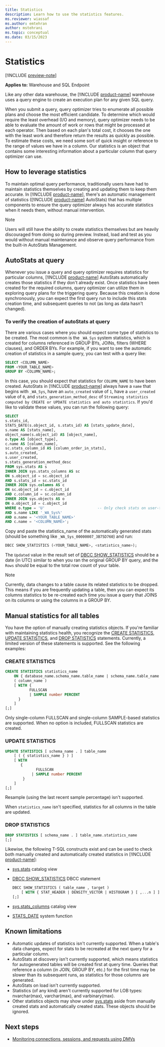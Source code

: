 ```yaml
---
title: Statistics
description: Learn how to use the statistics features.
ms.reviewer: wiassaf
ms.author: emtehran
author: mstehrani
ms.topic: conceptual
ms.date: 03/15/2023
---
```


# Statistics

[!INCLUDE [preview-note](../includes/preview-note.md)]

**Applies to:** Warehouse and SQL Endpoint

Like any other data warehouse, the [!INCLUDE [product-name](../includes/product-name.md)] warehouse uses a query engine to create an execution plan for any given SQL query.

When you submit a query, query optimizer tries to enumerate all possible plans and choose the most efficient candidate. To determine which would require the least overhead (I/O and memory), query optimizer needs to be able to evaluate the amount of work or rows that might be processed at each operator. Then based on each plan's total cost, it chooses the one with the least work and therefore return the results as quickly as possible. To estimate these costs, we need some sort of quick insight or reference to the range of values we have in a column. Our statistics is an object that contains some interesting information about a particular column that query optimizer can use.

## How to leverage statistics

To maintain optimal query performance, traditionally users have had to maintain statistics themselves by creating and updating them to keep them accurate. In [!INCLUDE [product-name](../includes/product-name.md)], there's an automatic management of statistics ([!INCLUDE [product-name](../includes/product-name.md)] AutoStats) that has multiple components to ensure the query optimizer always has accurate statistics when it needs them, without manual intervention. 

<!-- AutoStats consists of three components:

1. AutoStats at query

2. AutoStats at discovery 

3. AutoStats On-Load -->

> [!NOTE]
> Users will still have the ability to create statistics themselves but are heavily discouraged from doing so during preview. Instead, load and test as you would without manual maintenance and observe query performance from the built-in AutoStats Management.

## AutoStats at query

Whenever you issue a query and query optimizer requires statistics for particular columns, [!INCLUDE [product-name](../includes/product-name.md)] AutoStats automatically creates those statistics if they don't already exist. Once statistics have been created for the required columns, query optimizer can utilize them in exploring query plans for the triggering query. Because this creation is done synchronously, you can expect the first query run to include this stats creation time, and subsequent queries to not (as long as data hasn't changed).

### To verify the creation of autoStats at query

There are various cases where you should expect some type of statistics to be created. The most common is the `_WA_Sys` system statistics, which is created for columns referenced in GROUP BYs, JOINs, filters (WHERE clauses), and ORDER BYs. For example, if you want to see the automatic creation of statistics in a sample query, you can test with a query like:

```sql
SELECT <COLUMN_NAME>
FROM <YOUR_TABLE_NAME>
GROUP BY <COLUMN_NAME>;
```

In this case, you should expect that statistics for `COLUMN_NAME` to have been created. AutoStats in [!INCLUDE [product-name](../includes/product-name.md)] always have a `name` that begins with `_WA_Sys`, have an `auto_created` value of `1`, have a `user_created` value of `0`, and `stats_generation_method_desc` of `Streaming statistics computed by CREATE or UPDATE statistics and auto statistics`. If you'd like to validate these values, you can run the following query:

```sql
SELECT 
s.stats_id,
STATS_DATE(s.object_id, s.stats_id) AS [stats_update_date], 
s.name AS [stats_name],
object_name(s.object_id) AS [object_name],
o.type AS [object_type],
c.name AS [column_name],
sc.stats_column_id AS [column_order_in_stats],
s.auto_created,
s.user_created,
s.stats_generation_method_desc 
FROM sys.stats AS s 
INNER JOIN sys.stats_columns AS sc 
ON s.object_id = sc.object_id 
AND s.stats_id = sc.stats_id 
INNER JOIN sys.columns AS c 
ON sc.object_id = c.object_id 
AND c.column_id = sc.column_id 
INNER JOIN sys.objects AS o 
ON o.object_id = c.object_id 
WHERE o.type = 'U'                        -- Only check stats on user-tables
AND s.name LIKE '_WA_Sys%' 
AND o.name = '<YOUR_TABLE_NAME>'
AND c.name = '<COLUMN_NAME>';
```

Copy and paste the statistics_name of the automatically generated stats (should be something like `_WA_Sys_00000007_3B75D760`) and run:

```sql
DBCC SHOW_STATISTICS (<YOUR_TABLE_NAME>, <statistics_name>);
```

The `Updated` value in the result set of [DBCC SHOW_STATISTICS](/sql/t-sql/database-console-commands/dbcc-show-statistics-transact-sql) should be a date (in UTC) similar to when you ran the original GROUP BY query, and the `Rows` should be equal to the total row count of your table.

> [!NOTE]
> Currently, data changes to a table cause its related statistics to be dropped. This means if you are frequently updating a table, then you can expect its columns statistics to be re-created each time you issue a query that JOINS on its columns or using the columns in a GROUP BY.

<!--
## AutoStats at discovery for autogenerated tables

Another component of [!INCLUDE [product-name](../includes/product-name.md)] AutoStats that will be introduced in a future release is AutoStats at discovery. When data is loaded into the Lakehouse, this feature proactively creates pre-query statistics for table columns on autogenerated warehouse tables as the Metadata Discovery service discovers them. In addition, it will also periodically update statistics on these tables once enough data has changed. This helps to reduce the likelihood of waiting for statistics creation at query time. More details will be added here once this component is released.

## AutoStats on load for manually created tables

Similar to at discovery AutoStats for warehouse autogenerated tables, we'll also support a proactive, pre-query statistics process called AutoStats on load (or simply "stats on load") for tables that are manually created. Once a table is ingested, statistics are automatically created for the tables' columns and periodically updated once substantial data has changed More details will be added here once this component is released.
-->
## Manual statistics for all tables

You have the option of manually creating statistics objects. If you're familiar with maintaining statistics health, you recognize the [CREATE STATISTICS](/sql/t-sql/statements/create-statistics-transact-sql), [UPDATE STATISTICS](/sql/t-sql/statements/update-statistics-transact-sql), and [DROP STATISTICS](/sql/t-sql/statements/drop-statistics-transact-sql) statements. Currently, a limited version of these statements is supported. See the following examples:

### CREATE STATISTICS

```sql
CREATE STATISTICS statistics_name
    ON { database_name.schema_name.table_name | schema_name.table_name | table_name }
    ( column_name )
    [ WITH {
           FULLSCAN
           | SAMPLE number PERCENT
      }
    ]
[;]
```

Only single-column FULLSCAN and single-column SAMPLE-based statistics are supported. When no option is included, FULLSCAN statistics are created.

### UPDATE STATISTICS

```sql
UPDATE STATISTICS [ schema_name . ] table_name
    [ ( { statistics_name } ) ]
    [ WITH
       {
              FULLSCAN
            | SAMPLE number PERCENT
        }
    ]
[;]
```

Resample (using the last recent sample percentage) isn't supported.

When `statistics_name` isn't specified, statistics for all columns in the table are updated.

### DROP STATISTICS

```sql
DROP STATISTICS [ schema_name . ] table_name.statistics_name
[;]
```

Likewise, the following T-SQL constructs exist and can be used to check both manually created and automatically created statistics in [!INCLUDE [product-name](../includes/product-name.md)]:

- [sys.stats](/sql/relational-databases/system-catalog-views/sys-stats-transact-sqll) catalog view
- [DBCC SHOW_STATISTICS](/sql/t-sql/database-console-commands/dbcc-show-statistics-transact-sql?view=sql-server-ver16&preserve-view=true) DBCC statement

  ```sql
  DBCC SHOW_STATISTICS ( table_name , target )
      [ WITH { STAT_HEADER | DENSITY_VECTOR | HISTOGRAM } [ ,...n ] ]
  [;]
  ```

- [sys.stats_columns](/sql/relational-databases/system-catalog-views/sys-stats-columns-transact-sql) catalog view
- [STATS_DATE](/sql/t-sql/functions/stats-date-transact-sql) system function

## Known limitations

- Automatic updates of statistics isn't currently supported. When a table's data changes, expect for stats to be recreated at the next query for a particular column.
- AutoStats at discovery isn't currently supported, which means statistics for autogenerated tables will be created first at query time. Queries that reference a column (in JOIN, GROUP BY, etc.) for the first time may be slower than its subsequent runs, as statistics for those columns are generated.
- AutoStats on load isn't currently supported.
- Statistics (of any kind) aren't currently supported for LOB types: nvarchar(max), varchar(max), and varbinary(max).
- Other statistics objects may show under [sys.stats](/sql/relational-databases/system-catalog-views/sys-stats-transact-sql) aside from manually created stats and automatically created stats. These objects should be ignored.

## Next steps

- [Monitoring connections, sessions, and requests using DMVs](monitor-using-dmv.md)
